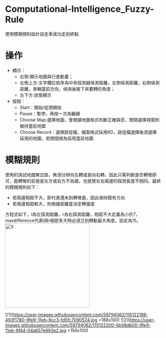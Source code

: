 # Computational-Intelligence_Fuzzy-Rule

使用模糊規則設計自走車成功走到終點

# 操作
- 顯示：
  - 右側:顯示地圖與行進動畫；
  - 左側上方:文字欄位依序為中央探測器偵測距離，左側偵測距離，右側偵測距離，車輛當前方向，偵測後接下來要轉的角度；
  - 左下方:狀態顯示
- 按鈕：
  - Start：開始/從頭開始
  - Pause：暫停，再按一次為繼續
  - Choose Map:選擇地圖，會根據地圖格式判斷正確與否，關閉選擇視窗則維持當前地圖
  - Choose Record：選擇路徑檔，檔案格式採用6D，路徑檔選擇後須選擇採用的地圖，若關閉視為採用當前地圖

# 模糊規則
使用的測試地圖無岔路，無須分辨向左轉或是向右轉，因此只需判斷是否轉彎即可，能轉彎的前提是左方或右方不為牆，也就使左右兩邊的探測長度不相同，最終的模糊規則如下：

- 若兩邊相距不大，即代表還未到轉彎處，因此保持既有方向
- 若兩邊相距較大，則根據距離差決定轉幾度

方程式如下，l為左探測距離，r為右探測距離，相距不大定義為小於7，max⁡difference代表l與r相距多大時必須立刻轉動最大角度，設定為15。
<img width="273" alt="3" src="https://user-images.githubusercontent.com/59794062/115122159-0ed57a80-9fe9-11eb-9c72-6033225975e6.PNG">


![1](https://user-images.githubusercontent.com/59794062/115122198-493f1780-9fe9-11eb-9cc3-fd5fc7090524.jpg =188x100)
![2](https://user-images.githubusercontent.com/59794062/115122200-4b08db00-9fe9-11eb-9f44-04a657e893e2.jpg =156x100)


